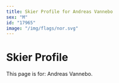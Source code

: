 ```yaml
---
title: Skier Profile for Andreas Vannebo
sex: "M"
id: "17965"
image: "/img/flags/nor.svg" 
---
```


# Skier Profile

This page is for: Andreas Vannebo.
    